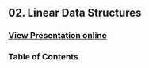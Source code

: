 ## 02. Linear Data Structures
### [View Presentation online](https://rawgit.com/TelerikAcademy/Data-Structures-and-Algorithms/master/02.%20Linear-Data-Structures/slides/index.html)
### Table of Contents
